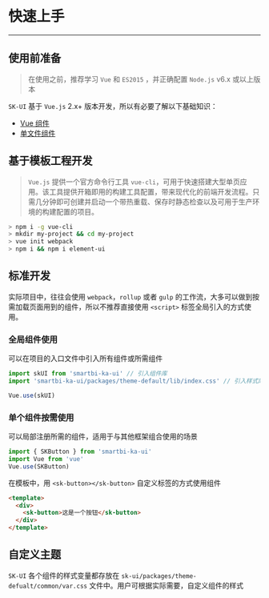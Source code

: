 <!--
 * @Author: gyp
 * @Date: 2023-03-27 14:48:16
 * @LastEditTime: 2023-03-27 14:56:14
 * @LastEditors: gyp
 * @Description: 
 * @FilePath: /smartbi-ui/src/docs/start.md
 * 可以输入预定的版权声明、个性签名、空行等
-->

# 快速上手

----

## 使用前准备

> 在使用之前，推荐学习 `Vue` 和 `ES2015` ，并正确配置 `Node.js` v6.x 或以上版本

`SK-UI` 基于 `Vue.js` 2.x+ 版本开发，所以有必要了解以下基础知识：
- [Vue 组件](https://cn.vuejs.org/v2/guide/components.html)
- [单文件组件](https://cn.vuejs.org/v2/guide/single-file-components.html)

## 基于模板工程开发

> `Vue.js` 提供一个官方命令行工具 `vue-cli`，可用于快速搭建大型单页应用。该工具提供开箱即用的构建工具配置，带来现代化的前端开发流程。只需几分钟即可创建并启动一个带热重载、保存时静态检查以及可用于生产环境的构建配置的项目。

```bash
> npm i -g vue-cli
> mkdir my-project && cd my-project
> vue init webpack
> npm i && npm i element-ui
```

## 标准开发

实际项目中，往往会使用 `webpack`，`rollup` 或者 `gulp` 的工作流，大多可以做到按需加载页面用到的组件，所以不推荐直接使用 `<script>` 标签全局引入的方式使用。

### 全局组件使用

可以在项目的入口文件中引入所有组件或所需组件

```js
import skUI from 'smartbi-ka-ui' // 引入组件库
import 'smartbi-ka-ui/packages/theme-default/lib/index.css' // 引入样式库

Vue.use(skUI)
```

### 单个组件按需使用

可以局部注册所需的组件，适用于与其他框架组合使用的场景

```js
import { SKButton } from 'smartbi-ka-ui'
import Vue from 'vue'
Vue.use(SKButton)
```

在模板中，用 `<sk-button></sk-button>` 自定义标签的方式使用组件

```html
<template>
  <div>
    <sk-button>这是一个按钮</sk-button>
  </div>
</template>
```

## 自定义主题

`SK-UI` 各个组件的样式变量都存放在 `sk-ui/packages/theme-defualt/common/var.css` 文件中。用户可根据实际需要，自定义组件的样式
